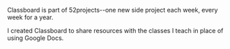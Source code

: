 Classboard is part of 52projects--one new side project each week, every week for a year.

I created Classboard to share resources with the classes I teach in place of using Google Docs.
